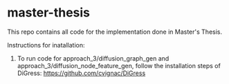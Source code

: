 # master-thesis
This repo contains all code for the implementation done in Master's Thesis.

Instructions for inatallation:
1. To run code for approach_3/diffusion_graph_gen and approach_3/diffusion_node_feature_gen, follow the installation steps of DiGress: https://github.com/cvignac/DiGress
